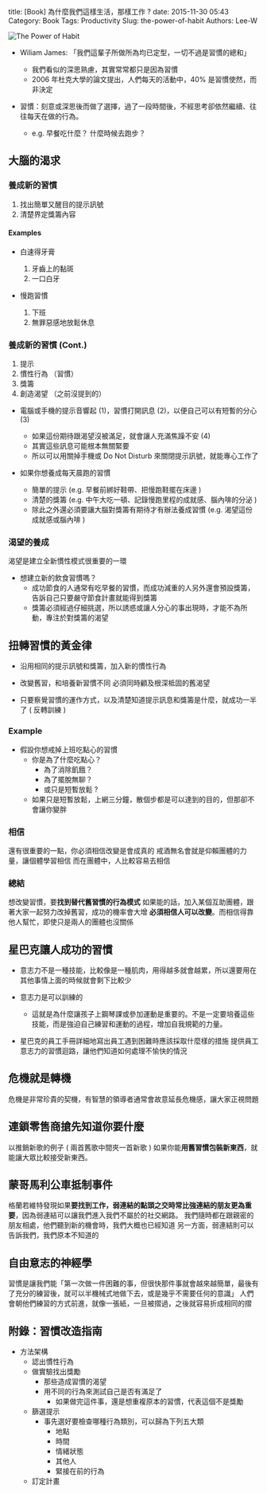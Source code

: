 title: [Book] 為什麼我們這樣生活，那樣工作 ?
date: 2015-11-30 05:43
Category: Book
Tags: Productivity
Slug: the-power-of-habit
Authors: Lee-W


![The Power of Habit](http://i.imgur.com/Mo2J3YWm.jpg)

<!--more-->

- Wiliam James: 「我們這輩子所做所為均已定型，一切不過是習慣的總和」
	- 我們看似的深思熟慮，其實常常都只是因為習慣
	- 2006 年杜克大學的論文提出，人們每天的活動中，40% 是習慣使然，而非決定 

- 習慣：刻意或深思後而做了選擇，過了一段時間後，不經思考卻依然繼續、往往每天在做的行為。
	- e.g. 早餐吃什麼？ 什麼時候去跑步？


## 大腦的渴求
### 養成新的習慣
1. 找出簡單又醒目的提示訊號
2. 清楚界定獎籌內容

#### Examples

- 白速得牙膏
	1. 牙齒上的黏斑
	2. 一口白牙

- 慢跑習慣
	1. 下班
	2. 無罪惡感地放鬆休息

### 養成新的習慣 (Cont.)
1. 提示
2. 慣性行為 （習慣）
3. 獎籌
4. 創造渴望 （之前沒提到的）

- 電腦或手機的提示音響起 (1)，習慣打開訊息 (2)，以便自己可以有短暫的分心 (3)
	- 如果這份期待跟渴望沒被滿足，就會讓人充滿焦躁不安 (4)
	- 其實這些訊息可能根本無關緊要
	- 所以可以用關掉手機或 Do Not Disturb 來關閉提示訊號，就能專心工作了

- 如果你想養成每天晨跑的習慣
	- 簡單的提示 (e.g. 早餐前綁好鞋帶、把慢跑鞋擺在床邊 )
	- 清楚的獎籌 (e.g. 中午大吃一頓、記錄慢跑里程的成就感、腦內啡的分泌 )
	- 除此之外還必須要讓大腦對獎籌有期待才有辦法養成習慣 (e.g. 渴望這份成就感或腦內啡 )

### 渴望的養成
渴望是建立全新慣性模式很重要的一環

- 想建立新的飲食習慣嗎？
	- 成功節食的人通常有吃早餐的習慣，而成功減重的人另外還會預設獎籌，告訴自己只要嚴守節食計畫就能得到獎籌
	- 獎籌必須經過仔細挑選，所以誘惑或讓人分心的事出現時，才能不為所動，專注於對獎籌的渴望

## 扭轉習慣的黃金律
- 沿用相同的提示訊號和獎籌，加入新的慣性行為  

- 改變舊習，和培養新習慣不同
  必須同時顧及根深柢固的舊渴望

- 只要察覺習慣的運作方式，以及清楚知道提示訊息和獎籌是什麼，就成功一半了 ( 反轉訓練 )

### Example
- 假設你想戒掉上班吃點心的習慣  
	- 你是為了什麼吃點心？  
		- 為了消除飢餓？
		- 為了擺脫無聊？
		- 或只是短暫放鬆 ?
	- 如果只是短暫放鬆，上網三分鐘，散個步都是可以達到的目的，但那卻不會讓你變胖

### 相信
還有很重要的一點，你必須相信改變是會成真的
戒酒無名會就是仰賴團體的力量，讓個體學習相信
而在團體中，人比較容易去相信

### 總結
想改變習慣，要**找到替代舊習慣的行為模式**
如果能的話，加入某個互助團體，跟著大家一起努力改掉舊習，成功的機率會大增
**必須相信人可以改變**。而相信得靠他人幫忙，即使只是兩人的團體也沒關係

## 星巴克讓人成功的習慣
- 意志力不是一種技能，比較像是一種肌肉，用得越多就會越累，所以還要用在其他事情上面的時候就會剩下比較少

- 意志力是可以訓練的
	- 這就是為什麼讓孩子上鋼琴課或參加運動是重要的。不是一定要培養這些技能，而是強迫自己練習和運動的過程，增加自我規範的力量。

- 星巴克的員工手冊詳細地寫出員工遇到困難時應該採取什麼樣的措施
  提供員工意志力的習慣迴路，讓他們知道如何處理不愉快的情況

## 危機就是轉機
危機是非常珍貴的契機，有智慧的領導者通常會故意延長危機感，讓大家正視問題

## 連鎖零售商搶先知道你要什麼
以推銷新歌的例子 ( 兩首舊歌中間夾一首新歌 )
如果你能**用舊習慣包裝新東西**，就能讓大眾比較接受新東西。

## 蒙哥馬利公車抵制事件
格蘭若維特發現如果**要找到工作，弱連結的點頭之交時常比強連結的朋友更為重要**，因為弱連結可以讓我們進入我們不屬於的社交網路。
我們隨時都在跟親密的朋友相處，他們聽到新的機會時，我們大概也已經知道
另一方面，弱連結則可以告訴我們，我們原本不知道的

## 自由意志的神經學
習慣是讓我們能「第一次做一件困難的事，但很快那件事就會越來越簡單，最後有了充分的練習後，就可以半機械式地做下去，或是幾乎不需要任何的意識」
人們會朝他們練習的方式前進，就像一張紙，一旦被摺過，之後就容易折成相同的摺

## 附錄：習慣改造指南

- 方法架構
	- 認出慣性行為
	- 做實驗找出獎勵
		- 那些造成習慣的渴望
		- 用不同的行為來測試自己是否有滿足了
			- 如果做完這件事，還是想重複原本的習慣，代表這個不是獎勵
	- 篩選提示
		- 事先選好要檢查哪種行為類別，可以歸為下列五大類
			- 地點
			- 時間
			- 情緒狀態
			- 其他人
			- 緊接在前的行為
	- 訂定計畫